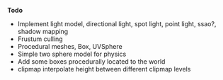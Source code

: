 **Todo**
- Implement light model, directional light, spot light, point light, ssao?, shadow mapping
- Frustum culling
- Procedural meshes, Box, UVSphere
- Simple two sphere model for physics
- Add some boxes procedurally located to the world
- clipmap interpolate height between different clipmap levels 